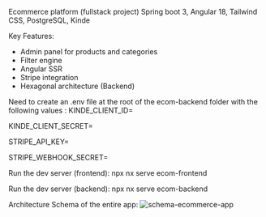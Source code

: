 Ecommerce platform (fullstack project) Spring boot 3, Angular 18, Tailwind CSS, PostgreSQL, Kinde

Key Features:
- Admin panel for products and categories
- Filter engine
- Angular SSR
- Stripe integration
- Hexagonal architecture (Backend)


 Need to create an .env file at the root of the ecom-backend folder with the following values :
KINDE_CLIENT_ID=<client-id>

KINDE_CLIENT_SECRET=<client-secret>

STRIPE_API_KEY=<stripe-api-key>

STRIPE_WEBHOOK_SECRET=<stripe-webhook-secret>



 Run the dev server (frontend):
npx nx serve ecom-frontend


 Run the dev server (backend):
npx nx serve ecom-backend


 Architecture Schema of the entire app:
![schema-ecommerce-app](https://github.com/user-attachments/assets/1c306bab-730a-4fcd-95ed-79437d2e0cd7)
